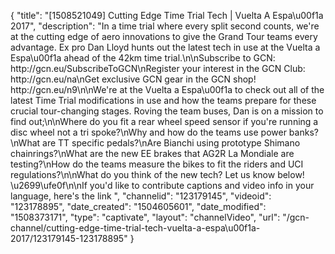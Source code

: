 {
    "title": "[1508521049] Cutting Edge Time Trial Tech | Vuelta A Espa\u00f1a 2017",
    "description": "In a time trial where every split second counts, we're at the cutting edge of aero innovations to give the Grand Tour teams every advantage. Ex pro Dan Lloyd hunts out the latest tech in use at the Vuelta a Espa\u00f1a ahead of the 42km time trial.\n\nSubscribe to GCN: http:\/\/gcn.eu\/SubscribeToGCN\nRegister your interest in the GCN Club: http:\/\/gcn.eu\/na\nGet exclusive GCN gear in the GCN shop! http:\/\/gcn.eu\/n9\n\nWe're at the Vuelta a Espa\u00f1a to check out all of the latest Time Trial modifications in use and how the teams prepare for these crucial tour-changing stages. Roving the team buses, Dan is on a mission to find out;\n\nWhere do you fit a rear wheel speed sensor if you're running a disc wheel not a tri spoke?\nWhy and how do the teams use power banks?\nWhat are TT specific pedals?\nAre Bianchi using prototype Shimano chainrings?\nWhat are the new EE brakes that AG2R La Mondiale are testing?\nHow do the teams measure the bikes to fit the riders and UCI regulations?\n\nWhat do you think of the new tech? Let us know below! \u2699\ufe0f\n\nIf you'd like to contribute captions and video info in your language, here's the link ",
    "channelid": "123179145",
    "videoid": "123178895",
    "date_created": "1504605601",
    "date_modified": "1508373171",
    "type": "captivate",
    "layout": "channelVideo",
    "url": "\/gcn-channel\/cutting-edge-time-trial-tech-vuelta-a-espa\u00f1a-2017\/123179145-123178895"
}